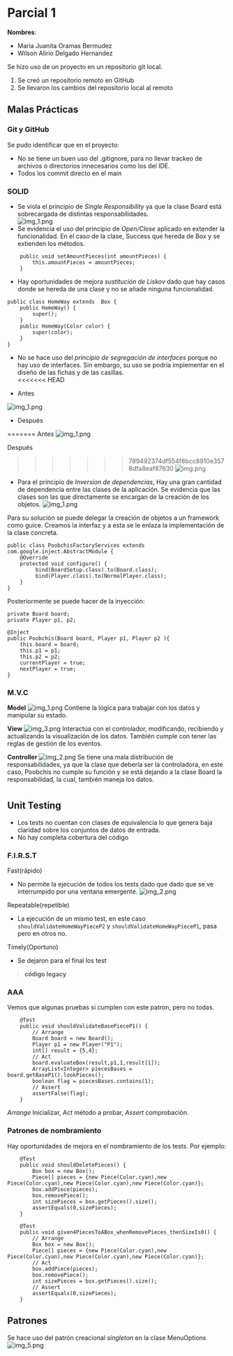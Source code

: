 # Parcial 1

**Nombres**:

* Maria Juanita Oramas Bermudez
* Wilson Alirio Delgado Hernandez

Se hizo uso de un proyecto en un repositorio git local. 
  1. Se creó un repositorio remoto en GitHub
  2. Se llevaron los cambios del repositorio local al remoto 

## Malas Prácticas

### Git y GitHub

Se pudo identificar que en el proyecto:
* No se tiene un buen uso del .gitignore, para no llevar trackeo de archivos o directorios innecesarios como los del IDE.
* Todos los commit directo en el main

### SOLID
* Se viola el principio de *Single Responsibility* ya que la clase Board está sobrecargada de distintas responsabilidades.  
![img_1.png](readme_images/img_1.png)
* Se evidencia el uso del principio de *Open/Close* aplicado en extender la funcionalidad.
 En el caso de la clase, Success que hereda de Box y se extienden los métodos.

```
    public void setAmountPieces(int amountPieces) {
        this.amountPieces = amountPieces;
    }
```

* Hay oportunidades de mejora *sustitución de Liskov* dado que hay casos donde se hereda de una clase y no se añade ninguna funcionalidad.

```
public class HomeWay extends  Box {
    public HomeWay() {
        super();
    }
    public HomeWay(Color color) {
        super(color);
    }
}
```



* No se hace uso del *principio de segregación de interfaces* porque no hay uso de interfaces. 
Sin embargo, su uso se podría implementar en el diseño de las fichas y de las casillas.  
<<<<<<< HEAD

* Antes

![img_1.png](readme_images/img_11.png)

* Después

=======
Antes
![img_1.png](readme_images/img_11.png)

Después
>>>>>>> 789492374df554f8bcc8910e3578dfa8eaf87630
![img.png](readme_images/img_10.png)

* Para el principio de *Inversion de dependencias*,
Hay una gran cantidad de dependencia entre las clases de la aplicación. Se evidencia que las clases son las que directamente se encargan de la creación de los objetos.
![img_1.png](readme_images/img_7.png)

Para su solución se puede delegar la creación de objetos a un framework como guice.
Creamos la interfaz y a esta se le enlaza la implementación de la clase concreta.

```
public class PoobchisFactoryServices extends com.google.inject.AbstractModule {
    @Override
    protected void configure() {
         bind(BoardSetup.class).to(Board.class);
         bind(Player.class).to(NormalPlayer.class);
    }
}
```
Posteriormente se puede hacer de la inyección:
```
private Board board;
private Player p1, p2;

@Inject
public Poobchis(Board board, Player p1, Player p2 ){
    this.board = board;
    this.p1 = p1;
    this.p2 = p2;
    currentPlayer = true;
    nextPlayer = true;
}
```





### M.V.C

**Model**
![img_1.png](readme_images/img_1.png)
Contiene la lógica para trabajar con los datos y manipular su estado.

**View** 
![img_3.png](readme_images/img_3.png)
Interactúa con el controlador, modificando, recibiendo y actualizando la visualización de los datos. También cumple con tener las reglas de gestión de los eventos.

**Controller**
![img_2.png](readme_images/img_2.png)
Se tiene una mala distribución de responsabilidades, ya que la clase que debería ser la controladora, en este caso, Poobchis no cumple su función y se está dejando a la clase Board la responsabilidad, la cual, también maneja los datos. 

#

## Unit Testing
* Los tests no cuentan con clases de equivalencia lo que genera baja claridad sobre los conjuntos de datos de entrada.
* No hay completa cobertura del código


### F.I.R.S.T

Fast(rápido)
* No permite la ejecución de todos los tests dado que dado que se ve interrumpido por una ventana emergente. 
![img_2.png](readme_images/img_8.png)

Repeatable(repetible)
* La ejecución de un mismo test, en este caso `shouldValidateHomeWayPieceP2` y `shouldValidateHomeWayPieceP1`, pasa pero en otros no. 

Timely(Oportuno)
* Se dejaron para el final los test



> **código legacy** 

### AAA
Vemos que algunas pruebas si cumplen con este patron, pero no todas.
```
    @Test
    public void shouldValidateBasePieceP1() {
        // Arrange
        Board board = new Board();
        Player p1 = new Player("P1");
        int[] result = {5,4};
        // Act
        board.evaluateBox(result,p1,1,result[1]);
        ArrayList<Integer> piecesBases = board.getBaseP1().lookPieces();
        boolean flag = piecesBases.contains(1);
        // Assert
        assertFalse(flag);
    }
```


*Arrange* Inicializar, *Act* método a probar, *Assert* comprobación. 

### Patrones de nombramiento

Hay oportunidades de mejora en el nombramiento de los tests. Por ejemplo:

```
    @Test
    public void shouldDeletePieces() {
        Box box = new Box();
        Piece[] pieces = {new Piece(Color.cyan),new Piece(Color.cyan),new Piece(Color.cyan),new Piece(Color.cyan)};
        box.addPiece(pieces);
        box.removePiece();
        int sizePieces = box.getPieces().size();
        assertEquals(0,sizePieces);
    }

```


```
    @Test
    public void given4PiecesToABox_whenRemovePieces_thenSizeIs0() {
        // Arrange
        Box box = new Box();
        Piece[] pieces = {new Piece(Color.cyan),new Piece(Color.cyan),new Piece(Color.cyan),new Piece(Color.cyan)};
        // Act
        box.addPiece(pieces);
        box.removePiece();
        int sizePieces = box.getPieces().size();
        // Assert
        assertEquals(0,sizePieces);
    }

```



## Patrones
Se hace uso del patrón creacional *singleton* en la clase MenuOptions
![img_5.png](readme_images/img_5.png)


